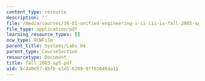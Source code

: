 ```yaml
---
content_type: resource
description: ''
file: /media/courses/16-01-unified-engineering-i-ii-iii-iv-fall-2005-spring-2006/8c4a0e578bfbe1d5620997f63646da11_fall_2003_sp5.pdf
file_type: application/pdf
learning_resource_types: []
ocw_type: OCWFile
parent_title: Systems/Labs 04
parent_type: CourseSection
resourcetype: Document
title: fall_2003_sp5.pdf
uid: 8c4a0e57-8bfb-e1d5-6209-97f63646da11
---
```

